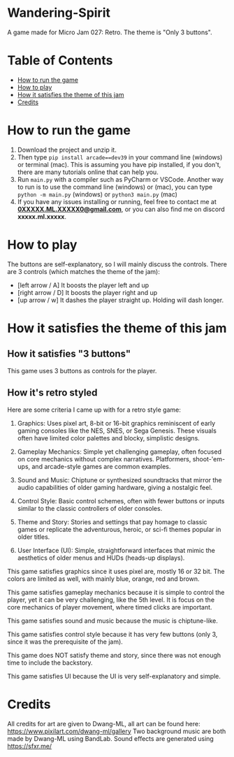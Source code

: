 # Wandering-Spirit
A game made for Micro Jam 027: Retro. The theme is "Only 3 buttons".

# Table of Contents
 - [How to run the game](https://github.com/Dwang-ML/Wandering-Spirit#how-to-run-the-game)
 - [How to play](https://github.com/Dwang-ML/Wandering-Spirit#how-to-play)
 - [How it satisfies the theme of this jam](https://github.com/Dwang-ML/Wandering-Spirit?tab=readme-ov-file#how-it-satisfies-the-theme-of-this-jam)
 - [Credits](https://github.com/Dwang-ML/Wandering-Spirit?tab=readme-ov-file#credits)

# How to run the game
1. Download the project and unzip it.
2. Then type `pip install arcade==dev39` in your command line (windows) or terminal (mac). This is assuming you have pip installed, if you don't, there are many tutorials online that can help you.
3. Run `main.py` with a compiler such as PyCharm or VSCode. Another way to run is to use the command line (windows) or (mac), you can type `python -m main.py` (windows) or `python3 main.py` (mac)
4. If you have any issues installing or running, feel free to contact me at **0XXXXX.ML.XXXXX0@gmail.com**, or you can also find me on discord **xxxxx.ml.xxxxx**.


# How to play
The buttons are self-explanatory, so I will mainly discuss the controls.
There are 3 controls (which matches the theme of the jam):
 - [left arrow / A] It boosts the player left and up
 - [right arrow / D] It boosts the player right and up
 - [up arrow / w] It dashes the player straight up. Holding will dash longer.

# How it satisfies the theme of this jam

## How it satisfies "3 buttons"
This game uses 3 buttons as controls for the player.

## How it's retro styled
Here are some criteria I came up with for a retro style game:

1. Graphics: Uses pixel art, 8-bit or 16-bit graphics reminiscent of early gaming consoles like the NES, SNES, or Sega Genesis. These visuals often have limited color palettes and blocky, simplistic designs.

2. Gameplay Mechanics: Simple yet challenging gameplay, often focused on core mechanics without complex narratives. Platformers, shoot-'em-ups, and arcade-style games are common examples.

3. Sound and Music: Chiptune or synthesized soundtracks that mirror the audio capabilities of older gaming hardware, giving a nostalgic feel.

4. Control Style: Basic control schemes, often with fewer buttons or inputs similar to the classic controllers of older consoles.

5. Theme and Story: Stories and settings that pay homage to classic games or replicate the adventurous, heroic, or sci-fi themes popular in older titles.

6. User Interface (UI): Simple, straightforward interfaces that mimic the aesthetics of older menus and HUDs (heads-up displays).

This game satisfies graphics since it uses pixel are, mostly 16 or 32 bit. The colors are limited as well, with mainly blue, orange, red and brown.

This game satisfies gameplay mechanics because it is simple to control the player, yet it can be very challenging, like the 5th level. It is focus on the core mechanics of player movement, where timed clicks are important.

This game satisfies sound and music because the music is chiptune-like.

This game satisfies control style because it has very few buttons (only 3, since it was the prerequisite of the jam).

This game does NOT satisfy theme and story, since there was not enough time to include the backstory.

This game satisfies UI because the UI is very self-explanatory and simple.

# Credits
All credits for art are given to Dwang-ML, all art can be found here: https://www.pixilart.com/dwang-ml/gallery
Two background music are both made by Dwang-ML using BandLab.
Sound effects are generated using https://sfxr.me/
